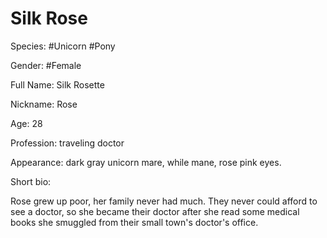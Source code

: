 # Silk Rose

Species: #Unicorn #Pony

Gender: #Female

Full Name: Silk Rosette

Nickname: Rose

Age: 28

Profession: traveling doctor

Appearance: dark gray unicorn mare, while mane, rose pink eyes.

Short bio:

Rose grew up poor, her family never had much. They never could afford to see a doctor, so she became their doctor after she read some medical books she smuggled from their small town's doctor's office.
